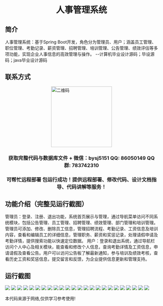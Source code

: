 <p><h1 align="center">人事管理系统</h1></p>

## 简介
人事管理系统：基于Spring Boot开发，角色分为管理员、用户；涵盖员工管理、职位管理、考勤记录、薪资管理、招聘管理、培训管理、公告管理、绩效评估等多项功能，实现企业人事信息的高效管理与操作。    --计算机毕业设计源码；毕设源码；java毕业设计源码


## 联系方式
<img src="https://bs-1329754181.cos.ap-shanghai.myqcloud.com/wx.jpg" alt="二维码" style="display: block; margin: 0 auto;" width="200px">
<p><h3 align="center">获取完整代码与数据库文件 + 微信：bysj5151 QQ: 86050149 QQ群: 783742310</h3></p>
<p><h3 align="center">可帮忙远程部署 包运行成功！提供远程部署、修改代码、设计文档指导、代码讲解等服务！</h3></p>

## 功能介绍（完整见运行截图）
管理员：登录、注册、退出功能，系统首页展示与管理，通过导航菜单访问不同系统模块，包括公告管理、员工管理、招聘管理、绩效管理、部门管理和培训管理。管理员可添加、修改、删除员工信息，管理招聘流程、考勤记录、工资信息及培训内容，查看和编辑员工的详细信息，管理职务、薪资和奖惩记录，处理请假申请及考勤详情，提供搜索功能以快速定位数据。 用户：登录和退出系统，通过导航栏访问个人中心及相关模块，能查看和修改个人信息，查询考勤详情及工资信息，申请请假及查看公告。用户可以访问公告板了解最新通知，参与培训及绩效考核，查看历史工资和奖惩信息，提交留言和反馈，为企业提供信息更新和管理支持。


## 运行截图
![](https://bs-1329754181.cos.ap-shanghai.myqcloud.com/spring/HumanResourceManagementSystem1/img/001.jpg)
![](https://bs-1329754181.cos.ap-shanghai.myqcloud.com/spring/HumanResourceManagementSystem1/img/002.jpg)
![](https://bs-1329754181.cos.ap-shanghai.myqcloud.com/spring/HumanResourceManagementSystem1/img/003.jpg)
![](https://bs-1329754181.cos.ap-shanghai.myqcloud.com/spring/HumanResourceManagementSystem1/img/004.jpg)
![](https://bs-1329754181.cos.ap-shanghai.myqcloud.com/spring/HumanResourceManagementSystem1/img/005.jpg)
![](https://bs-1329754181.cos.ap-shanghai.myqcloud.com/spring/HumanResourceManagementSystem1/img/006.jpg)
![](https://bs-1329754181.cos.ap-shanghai.myqcloud.com/spring/HumanResourceManagementSystem1/img/007.jpg)
![](https://bs-1329754181.cos.ap-shanghai.myqcloud.com/spring/HumanResourceManagementSystem1/img/008.jpg)
![](https://bs-1329754181.cos.ap-shanghai.myqcloud.com/spring/HumanResourceManagementSystem1/img/009.jpg)
![](https://bs-1329754181.cos.ap-shanghai.myqcloud.com/spring/HumanResourceManagementSystem1/img/010.jpg)
![](https://bs-1329754181.cos.ap-shanghai.myqcloud.com/spring/HumanResourceManagementSystem1/img/011.jpg)
![](https://bs-1329754181.cos.ap-shanghai.myqcloud.com/spring/HumanResourceManagementSystem1/img/012.jpg)
![](https://bs-1329754181.cos.ap-shanghai.myqcloud.com/spring/HumanResourceManagementSystem1/img/013.jpg)
![](https://bs-1329754181.cos.ap-shanghai.myqcloud.com/spring/HumanResourceManagementSystem1/img/014.jpg)
![](https://bs-1329754181.cos.ap-shanghai.myqcloud.com/spring/HumanResourceManagementSystem1/img/015.jpg)
![](https://bs-1329754181.cos.ap-shanghai.myqcloud.com/spring/HumanResourceManagementSystem1/img/016.jpg)
![](https://bs-1329754181.cos.ap-shanghai.myqcloud.com/spring/HumanResourceManagementSystem1/img/017.jpg)
![](https://bs-1329754181.cos.ap-shanghai.myqcloud.com/spring/HumanResourceManagementSystem1/img/018.jpg)
![](https://bs-1329754181.cos.ap-shanghai.myqcloud.com/spring/HumanResourceManagementSystem1/img/019.jpg)
![](https://bs-1329754181.cos.ap-shanghai.myqcloud.com/spring/HumanResourceManagementSystem1/img/020.jpg)
![](https://bs-1329754181.cos.ap-shanghai.myqcloud.com/spring/HumanResourceManagementSystem1/img/021.jpg)
![](https://bs-1329754181.cos.ap-shanghai.myqcloud.com/spring/HumanResourceManagementSystem1/img/022.jpg)
![](https://bs-1329754181.cos.ap-shanghai.myqcloud.com/spring/HumanResourceManagementSystem1/img/023.jpg)
![](https://bs-1329754181.cos.ap-shanghai.myqcloud.com/spring/HumanResourceManagementSystem1/img/024.jpg)

<p>本代码来源于网络,仅供学习参考使用!</p>
